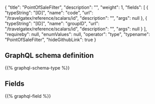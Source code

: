{
  "title": "PointOfSaleFilter",
  "description": "",
  "weight": 1,
  "fields": [
    {
      "typeString": "[ID]",
      "name": "code",
      "url": "/travelgatex/reference/scalars/id",
      "description": "",
      "args": null
    },
    {
      "typeString": "[ID]",
      "name": "groupID",
      "url": "/travelgatex/reference/scalars/id",
      "description": "",
      "args": null
    }
  ],
  "requireby": null,
  "enumValues": null,
  "operator": "type",
  "typename": "PointOfSaleFilter",
  "hideGithubLink": true
}
## GraphQL schema definition

{{% graphql-schema-type %}}

## Fields

{{% graphql-field %}}
